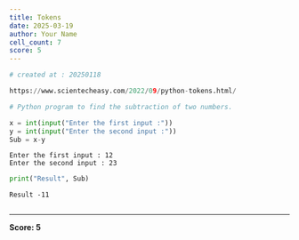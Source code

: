 ```yaml
---
title: Tokens
date: 2025-03-19
author: Your Name
cell_count: 7
score: 5
---
```


```python
# created at : 20250118
```


```python
https://www.scientecheasy.com/2022/09/python-tokens.html/
```


```python
# Python program to find the subtraction of two numbers.
```


```python
x = int(input("Enter the first input :"))
y = int(input("Enter the second input :"))
Sub = x-y
```

    Enter the first input : 12
    Enter the second input : 23



```python
print("Result", Sub)
```

    Result -11



```python

```


---
**Score: 5**